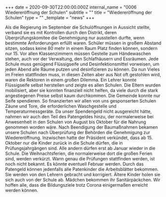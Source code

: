 +++
date = 2020-09-30T22:00:00.000Z
internal_name = "0006 Wiedereröffnung der Schulen"
subtitle = ""
title = "Wiedereröffnung der Schulen"
type = ""
_template = "news"
+++

Als die Regierung im September die Schulöffnungen in Aussicht stellte, verband sie es mit Kontrollen durch den Distrikt, deren Überprüfungskomitee die Genehmigung nur ausstellen durfte, wenn bestimmte Anforderungen erfüllt waren. Schüler müssen in großem Abstand sitzen, sodass keine 80 mehr in einem Raum Platz finden können, sondern nur 15. Vor allen Klassenzimmern müssen Gestelle zum Händewaschen stehen, auch vor der Verwaltung, den Schlafhäusern und Essräumen. Jede Schule muss genügend Flüssigseife und Desinfektionsmittel vorweisen, um jeden Abend alle Räume putzen und desinfizieren zu können. Da nun Vieles im Freien stattfinden muss, in diesen Zeiten aber aus Not oft gestohlen wird, waren die Rektoren in einem großen Dilemma. Ein Lehrer konnte Flüssigseife selbst herstellen und zeigte es allen Schulen. Die Eltern wurden mobilisiert, aber sie konnten finanziell nicht helfen, da viele durch die stark angestiegenen Preise selbst kaum durchkommen. Die Gemeinde konnte nur Seife spendieren. So finanzierten wir allen von uns gesponserten Schulen Zäune und Tore, die erforderlichen Waschgestelle und Temperaturmessgeräte. Da unser Spendengeld nicht ausgereicht hätte, nahmen wir auch den Teil des Patengeldes hinzu, der normalerweise bei Anwesenheit in den Schulen von August bis Oktober für die Nahrung genommen worden wäre. Nach Beendigung der Baumaßnahmen bekamen unsere Schulen nach Überprüfung der Behörden die Genehmigung zur Wiedereröffnung. Inzwischen hatte der Präsident verkündet, dass ab 15. Oktober nur die Kinder zurück in die Schule dürfen, die in Prüfungsjahrgängen sind. Alle andern dürfen erst ab Januar wieder in die Schule. Die Weihnachtsferien, die normalerweise dort die großen Ferien sind, werden verkürzt. Wann genau die Prüfungen stattfinden werden, ist noch nicht bekannt. Es könnte eventuell Februar werden. Durch das Patengeld können jedenfalls alle Patenkinder die Arbeitsblätter bekommen. Sie werden von den Lehrern gebracht und korrigiert. Ältere Kinder holen sie sich auch von der Schule ab. Mädchen bekommen ihr Sanitärpäckchen. Wir hoffen alle, dass die Bildungsziele trotz Corona einigermaßen erreicht werden können.
